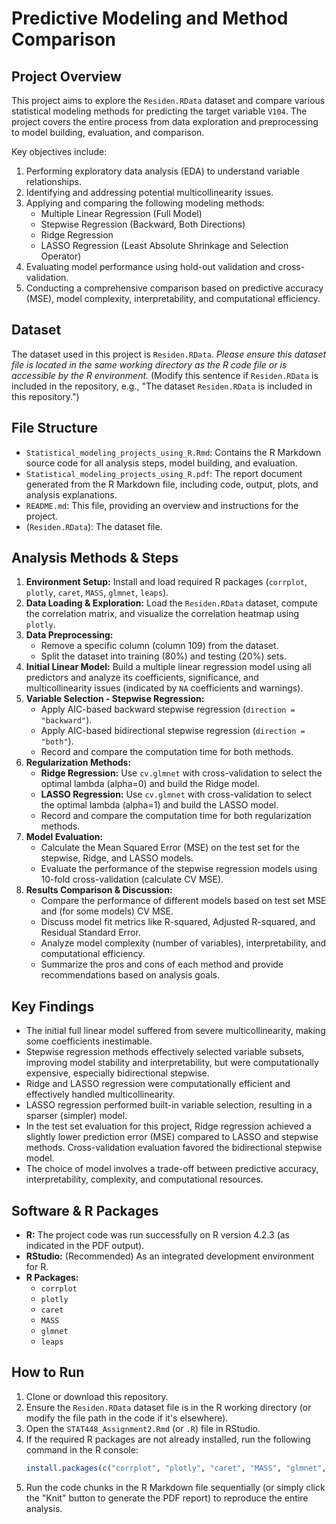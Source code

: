 # Predictive Modeling and Method Comparison

## Project Overview

This project aims to explore the `Residen.RData` dataset and compare various statistical modeling methods for predicting the target variable `V104`. The project covers the entire process from data exploration and preprocessing to model building, evaluation, and comparison.

Key objectives include:

1.  Performing exploratory data analysis (EDA) to understand variable relationships.
2.  Identifying and addressing potential multicollinearity issues.
3.  Applying and comparing the following modeling methods:
    *   Multiple Linear Regression (Full Model)
    *   Stepwise Regression (Backward, Both Directions)
    *   Ridge Regression
    *   LASSO Regression (Least Absolute Shrinkage and Selection Operator)
4.  Evaluating model performance using hold-out validation and cross-validation.
5.  Conducting a comprehensive comparison based on predictive accuracy (MSE), model complexity, interpretability, and computational efficiency.

## Dataset

The dataset used in this project is `Residen.RData`.
*Please ensure this dataset file is located in the same working directory as the R code file or is accessible by the R environment.* (Modify this sentence if `Residen.RData` is included in the repository, e.g., "The dataset `Residen.RData` is included in this repository.")

## File Structure

*   `Statistical_modeling_projects_using_R.Rmd`: Contains the R Markdown source code for all analysis steps, model building, and evaluation.
*   `Statistical_modeling_projects_using_R.pdf`: The report document generated from the R Markdown file, including code, output, plots, and analysis explanations.
*   `README.md`: This file, providing an overview and instructions for the project.
*   (`Residen.RData`): The dataset file.

## Analysis Methods & Steps

1.  **Environment Setup:** Install and load required R packages (`corrplot`, `plotly`, `caret`, `MASS`, `glmnet`, `leaps`).
2.  **Data Loading & Exploration:** Load the `Residen.RData` dataset, compute the correlation matrix, and visualize the correlation heatmap using `plotly`.
3.  **Data Preprocessing:**
    *   Remove a specific column (column 109) from the dataset.
    *   Split the dataset into training (80%) and testing (20%) sets.
4.  **Initial Linear Model:** Build a multiple linear regression model using all predictors and analyze its coefficients, significance, and multicollinearity issues (indicated by `NA` coefficients and warnings).
5.  **Variable Selection - Stepwise Regression:**
    *   Apply AIC-based backward stepwise regression (`direction = "backward"`).
    *   Apply AIC-based bidirectional stepwise regression (`direction = "both"`).
    *   Record and compare the computation time for both methods.
6.  **Regularization Methods:**
    *   **Ridge Regression:** Use `cv.glmnet` with cross-validation to select the optimal lambda (alpha=0) and build the Ridge model.
    *   **LASSO Regression:** Use `cv.glmnet` with cross-validation to select the optimal lambda (alpha=1) and build the LASSO model.
    *   Record and compare the computation time for both regularization methods.
7.  **Model Evaluation:**
    *   Calculate the Mean Squared Error (MSE) on the test set for the stepwise, Ridge, and LASSO models.
    *   Evaluate the performance of the stepwise regression models using 10-fold cross-validation (calculate CV MSE).
8.  **Results Comparison & Discussion:**
    *   Compare the performance of different models based on test set MSE and (for some models) CV MSE.
    *   Discuss model fit metrics like R-squared, Adjusted R-squared, and Residual Standard Error.
    *   Analyze model complexity (number of variables), interpretability, and computational efficiency.
    *   Summarize the pros and cons of each method and provide recommendations based on analysis goals.

## Key Findings

*   The initial full linear model suffered from severe multicollinearity, making some coefficients inestimable.
*   Stepwise regression methods effectively selected variable subsets, improving model stability and interpretability, but were computationally expensive, especially bidirectional stepwise.
*   Ridge and LASSO regression were computationally efficient and effectively handled multicollinearity.
*   LASSO regression performed built-in variable selection, resulting in a sparser (simpler) model.
*   In the test set evaluation for this project, Ridge regression achieved a slightly lower prediction error (MSE) compared to LASSO and stepwise methods. Cross-validation evaluation favored the bidirectional stepwise model.
*   The choice of model involves a trade-off between predictive accuracy, interpretability, complexity, and computational resources.

## Software & R Packages

*   **R:** The project code was run successfully on R version 4.2.3 (as indicated in the PDF output).
*   **RStudio:** (Recommended) As an integrated development environment for R.
*   **R Packages:**
    *   `corrplot`
    *   `plotly`
    *   `caret`
    *   `MASS`
    *   `glmnet`
    *   `leaps`

## How to Run

1.  Clone or download this repository.
2.  Ensure the `Residen.RData` dataset file is in the R working directory (or modify the file path in the code if it's elsewhere).
3.  Open the `STAT448_Assignment2.Rmd` (or `.R`) file in RStudio.
4.  If the required R packages are not already installed, run the following command in the R console:
    ```R
    install.packages(c("corrplot", "plotly", "caret", "MASS", "glmnet", "leaps"))
    ```
5.  Run the code chunks in the R Markdown file sequentially (or simply click the "Knit" button to generate the PDF report) to reproduce the entire analysis.
